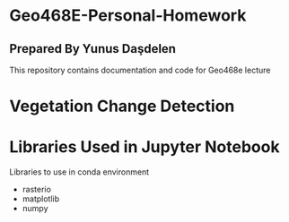 # Geo468E-Personal-Homework
## Prepared By Yunus Daşdelen

This repository contains documentation and code for Geo468e lecture

# Vegetation Change Detection


# Libraries Used in Jupyter Notebook
Libraries to use in conda environment
- rasterio
- matplotlib
- numpy
